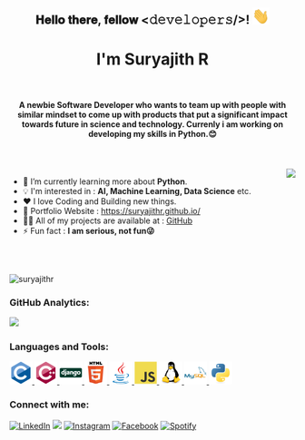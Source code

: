 <div align="center">
<h2> 𝐇𝐞𝐥𝐥𝐨 𝐭𝐡𝐞𝐫𝐞, 𝐟𝐞𝐥𝐥𝐨𝐰 <𝚍𝚎𝚟𝚎𝚕𝚘𝚙𝚎𝚛𝚜/>! <img src="https://github.com/ABSphreak/ABSphreak/blob/master/gifs/Hi.gif" width="30px"></h2>
<h1 align="center">I'm Suryajith R</h1>
 </div>
<br>

<h4 align="center">A newbie Software Developer who wants to team up with people with similar mindset to come up with products that put a significant impact towards future in science and technology. Currenly i am working on developing my skills in <b>Python.</b>😊</h4>
<br><br>
<img align="right" src="https://media.giphy.com/media/M9gbBd9nbDrOTu1Mqx/giphy.gif">

- 🌱 I’m currently learning more about **Python**.
- :bulb: I'm interested in : **AI, Machine Learning, Data Science** etc.
- ❤️ I love Coding and Building new things.
- 👨‍ Portfolio Website : https://suryajithr.github.io/
- 👨‍💻 All of my projects are available at : [GitHub](https://github.com/SuryajithR)
- ⚡ Fun fact : **I am serious, not fun😜**

<br><br>
<p align="left"> <img src="https://komarev.com/ghpvc/?username=suryajithr&label=Profile%20views&color=0e75b6&style=flat" alt="suryajithr" /> </p>
</p>

<h3 align="left">GitHub Analytics:</h3>
<p align="left">
<a href="https://github.com/AVS1508">
  <img height="160em" src="https://github-readme-stats-eight-theta.vercel.app/api?username=SuryajithR&show_icons=true&theme=algolia&include_all_commits=true&count_private=true"/>
</a>
</p>


<h3 align="left">Languages and Tools:</h3>
<p align="left"> <a href="https://www.cprogramming.com/" target="_blank" rel="noreferrer"> <img src="https://raw.githubusercontent.com/devicons/devicon/master/icons/c/c-original.svg" alt="c" width="40" height="40"/> </a> <a href="https://www.w3schools.com/cpp/" target="_blank" rel="noreferrer"> <img src="https://raw.githubusercontent.com/devicons/devicon/master/icons/cplusplus/cplusplus-original.svg" alt="cplusplus" width="40" height="40"/> </a> <a href="https://www.djangoproject.com/" target="_blank" rel="noreferrer"> <img src="https://raw.githubusercontent.com/devicons/devicon/master/icons/django/django-original.svg" alt="django" width="40" height="40"/> </a> <a href="https://www.w3.org/html/" target="_blank" rel="noreferrer"> <img src="https://raw.githubusercontent.com/devicons/devicon/master/icons/html5/html5-original-wordmark.svg" alt="html5" width="40" height="40"/> </a> <a href="https://www.java.com" target="_blank" rel="noreferrer"> <img src="https://raw.githubusercontent.com/devicons/devicon/master/icons/java/java-original.svg" alt="java" width="40" height="40"/> </a> <a href="https://developer.mozilla.org/en-US/docs/Web/JavaScript" target="_blank" rel="noreferrer"> <img src="https://raw.githubusercontent.com/devicons/devicon/master/icons/javascript/javascript-original.svg" alt="javascript" width="40" height="40"/> </a> <a href="https://www.linux.org/" target="_blank" rel="noreferrer"> <img src="https://raw.githubusercontent.com/devicons/devicon/master/icons/linux/linux-original.svg" alt="linux" width="40" height="40"/> </a> <a href="https://www.mysql.com/" target="_blank" rel="noreferrer"> <img src="https://raw.githubusercontent.com/devicons/devicon/master/icons/mysql/mysql-original-wordmark.svg" alt="mysql" width="40" height="40"/> </a> <a href="https://www.python.org" target="_blank" rel="noreferrer"> <img src="https://raw.githubusercontent.com/devicons/devicon/master/icons/python/python-original.svg" alt="python" width="40" height="40"/> </a> </p>


<h3 align="left">Connect with me: </h3>


<p align="left">
<a href="https://www.linkedin.com/in/suryajithr/" target="_blank"><img src="https://img.shields.io/badge/LinkedIn-%230077B5.svg?&style=flat-square&logo=linkedin&logoColor=white" alt="LinkedIn"></a>
<a href="https://github.com/SuryajithR" target="blank"><img src="https://img.shields.io/badge/GitHub-100000?style=flat-square&logo=github&logoColor=white" /></a>
<a href="https://www.instagram.com" target="_blank"><img src="https://img.shields.io/badge/Instagram-%23E4405F.svg?&style=flat-square&logo=instagram&logoColor=white" alt="Instagram"></a>
<a href="https://www.facebook.com" target="_blank"><img src="https://img.shields.io/badge/Facebook-%231877F2.svg?&style=flat-square&logo=facebook&logoColor=white" alt="Facebook"></a>
<a href="https://open.spotify.com" target="_blank"><img src="https://img.shields.io/badge/Spotify-%231ED760.svg?&style=flat-square&logo=spotify&logoColor=white" alt="Spotify"></a>
</p>
